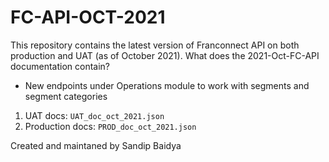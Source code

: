 # FC-API-OCT-2021

This repository contains the latest version of Franconnect API on both production and UAT (as of October 2021).
What does the 2021-Oct-FC-API documentation contain?
- New endpoints under Operations module to work with segments and segment categories

1. UAT docs: ``UAT_doc_oct_2021.json``
2. Production docs: ``PROD_doc_oct_2021.json``

Created and maintaned by Sandip Baidya
